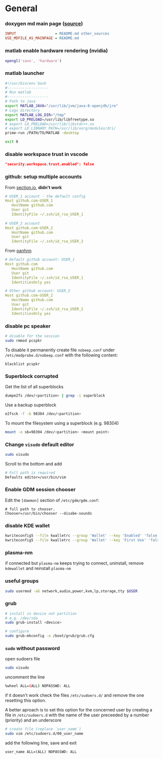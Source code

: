 # General

### doxygen md main page ([source](https://stackoverflow.com/a/13442157))

```ini
INPUT                  = README.md other_sources
USE_MDFILE_AS_MAINPAGE = README.md
```

### matlab enable hardware rendering (nvidia)

```matlab
opengl('save', 'hardware')
```

### matlab launcher

```bash
#!/usr/bin/env bash
#-------------------
# Run matlab
#-------------------
# Path to java
export MATLAB_JAVA="/usr/lib/jvm/java-8-openjdk/jre"
# Logs directory
export MATLAB_LOG_DIR="/tmp"
export LD_PRELOAD=/usr/lib/libfreetype.so
# export LD_PRELOAD=/usr/lib/libstdc++.so
# export LD_LIBRARY_PATH=/usr/lib/xorg/modules/dri/
prime-run /PATH/TO/MATLAB -desktop

exit 0
```

### disable workspace trust in vscode
```json
"security.workspace.trust.enabled": false
```

### github: setup multiple accounts

From [section.io](https://www.section.io/engineering-education/using-multiple-ssh-keys-for-multiple-github-accounts/#how-to-manage-ssh-keys-on-github-accounts), __didn't work__

```yml
# USER_1 account - the default config
Host github.com-USER_1
   HostName github.com
   User git
   IdentityFile ~/.ssh/id_rsa_USER_1
   
# USER_2 account
Host github.com-USER_2
   HostName github.com
   User git
   IdentityFile ~/.ssh/id_rsa_USER_2
```

From [oanhnn](https://gist.github.com/oanhnn/80a89405ab9023894df7)

```yaml
# Default github account: USER_1
Host github.com
   HostName github.com
   User git
   IdentityFile ~/.ssh/id_rsa_USER_1
   IdentitiesOnly yes

# Other github account: USER_2
Host github.com-USER_2
   HostName github.com
   User git
   IdentityFile ~/.ssh/id_rsa_USER_2
   IdentitiesOnly yes
```
### disable pc speaker
```bash
# disable for the session
sudo rmmod pcspkr
```
To disable it permanently create file `nobeep.conf` under `/etc/modprobe.d/nobeep.conf` with the following content:
```
blacklist pcspkr
```

### Superblock corrupted

Get the list of all superblocks
```bash
dumpe2fs /dev/<partition> | grep -i superblock
```
Use a backup superblock
```bash
e2fsck -f -b 98304 /dev/<partition>
```
To mount the filesystem using a superblock (e.g. 98304)
```bash
mount -o sb=98304 /dev/<partition> <mount point>
```

### Change `visudo` default editor
```bash
sudo visudo
```
Scroll to the bottom and add
```bash
# Full path is required
Defaults editor=/usr/bin/vim
```

### Enable GDM session chooser
Edit the `[daemon]` section of `/etc/gdm/gdm.conf`:
```
# full path to chooser.
Chooser=/usr/bin/chooser --disabe-sounds
```
### disable KDE wallet
```bash
kwriteconfig5 --file kwalletrc --group 'Wallet' --key 'Enabled' 'false' 
kwriteconfig5 --file kwalletrc --group 'Wallet' --key 'First Use' 'false'
```
### plasma-nm
if connected but `plasma-nm` keeps trying to connect, uninstall, remove `kdewallet` and reinstall `plasma-nm`

### useful groups
```bash
sudo usermod -aG network,audio,power,kvm,lp,storage,tty $USER
```

### grub
```bash
# install in device not partition
# e.g. /dev/sda
sudo grub-install <device>

# configure
sudo grub-mkconfig -o /boot/grub/grub.cfg
```

### `sudo` without password

open sudoers file
```bash
sudo visudo
```
uncomment the line
```bash
%wheel ALL=(ALL) NOPASSWD: ALL
```
if it doesn't work check the files `/etc/sudoers.d/` and remove the one resetting this option.

A better aproach is to set this option for the concerned user by creating a file in `/etc/sudoers.d` with the name of the user preceeded by a number (priority) and an underscore
```bash
# create file (replace `user_name`)
sudo vim /etc/sudoers.d/00_user_name
```
add the following line, save and exit
```
user_name ALL=(ALL) NOPASSWD: ALL
```
